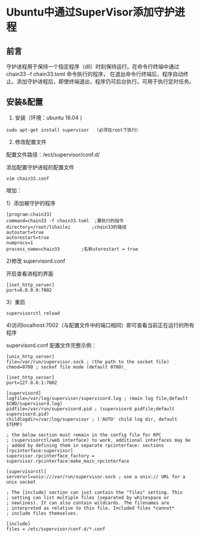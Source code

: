 # Ubuntu中通过SuperVisor添加守护进程

## 前言

 守护进程用于保持一个指定程序（dll）时刻保持运行。在命令行终端中通过chain33 -f chain33.toml 命令执行的程序，
 在退出命令行终端后，程序自动终止。添加守护进程后，即使终端退出，程序仍可后台执行。可用于执行定时任务。
 
 
## 安装&配置
 
1. 安装（环境：ubuntu 16.04 ）

```
sudo apt-get install supervisor  （必须在root下执行）
```
2. 修改配置文件

配置文件路径：/ect/supervisor/conf.d/

添加配置守护进程的配置文件
```
vim chain33.conf
```
增加：

1）添加被守护的程序
```
[program:chain33]
command=chain33 -f chain33.toml  ;要执行的指令 
directory=/root/lihailei        ;chain33的路径
autostart=true
autorestart=true
numprocs=1
process_name=chain33        ;名称utorestart = true
```
2)修改 supervisord.conf

开启查看进程的界面
```
[inet_http_server]
port=0.0.0.0:7002
```
3）重启
```
supervisorctl reload
```
4)访问localhost:7002（与配置文件中的端口相同）即可查看当前正在运行的所有程序

 

supervisord.conf 配置文件完整示例：

```
[unix_http_server]
file=/var/run/supervisor.sock ; (the path to the socket file)
chmod=0700 ; sockef file mode (default 0700)_

[inet_http_server]
port=127.0.0.1:7002

[supervisord]
logfile=/var/log/supervisor/supervisord.log ; (main log file;default $CWD/supervisord.log)
pidfile=/var/run/supervisord.pid ; (supervisord pidfile;default supervisord.pid)
childlogdir=/var/log/supervisor ; ('AUTO' child log dir, default $TEMP)

; the below section must remain in the config file for RPC
; (supervisorctl/web interface) to work, additional interfaces may be
; added by defining them in separate rpcinterface: sections
[rpcinterface:supervisor]
supervisor.rpcinterface_factory = supervisor.rpcinterface:make_main_rpcinterface

[supervisorctl]
serverurl=unix:///var/run/supervisor.sock ; use a unix:// URL for a unix socket

; The [include] section can just contain the "files" setting. This
; setting can list multiple files (separated by whitespace or
; newlines). It can also contain wildcards. The filenames are
; interpreted as relative to this file. Included files *cannot*
; include files themselves.

[include]
files = /etc/supervisor/conf.d/*.conf
```
 
